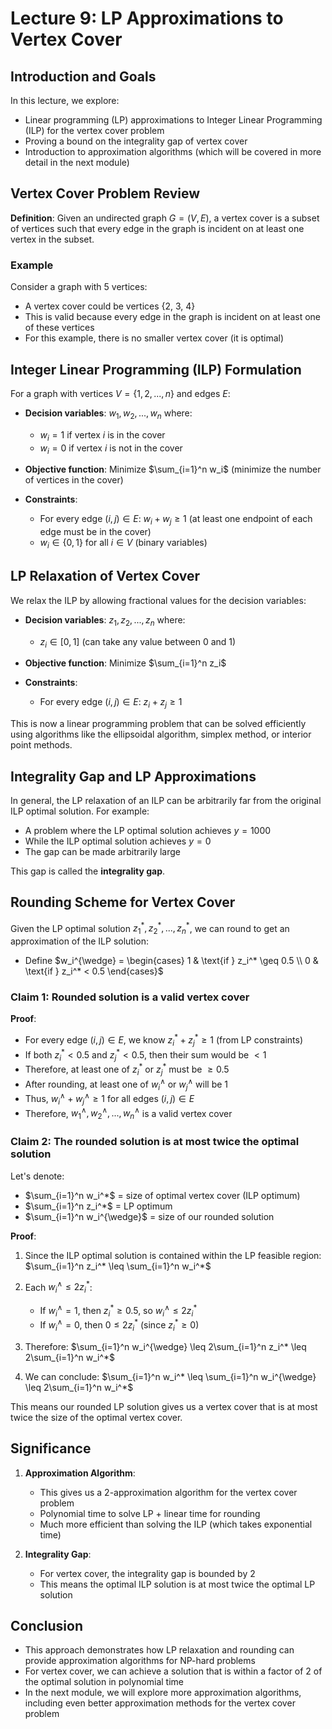 # Lecture 9: LP Approximations to Vertex Cover

## Introduction and Goals

In this lecture, we explore:
- Linear programming (LP) approximations to Integer Linear Programming (ILP) for the vertex cover problem
- Proving a bound on the integrality gap of vertex cover
- Introduction to approximation algorithms (which will be covered in more detail in the next module)

## Vertex Cover Problem Review

**Definition**: Given an undirected graph $G = (V, E)$, a vertex cover is a subset of vertices such that every edge in the graph is incident on at least one vertex in the subset.

### Example

Consider a graph with 5 vertices:
- A vertex cover could be vertices {2, 3, 4}
- This is valid because every edge in the graph is incident on at least one of these vertices
- For this example, there is no smaller vertex cover (it is optimal)

## Integer Linear Programming (ILP) Formulation

For a graph with vertices $V = \{1, 2, ..., n\}$ and edges $E$:

- **Decision variables**: $w_1, w_2, ..., w_n$ where:
  - $w_i = 1$ if vertex $i$ is in the cover
  - $w_i = 0$ if vertex $i$ is not in the cover

- **Objective function**: Minimize $\sum_{i=1}^n w_i$ (minimize the number of vertices in the cover)

- **Constraints**:
  - For every edge $(i,j) \in E$: $w_i + w_j \geq 1$ (at least one endpoint of each edge must be in the cover)
  - $w_i \in \{0,1\}$ for all $i \in V$ (binary variables)

## LP Relaxation of Vertex Cover

We relax the ILP by allowing fractional values for the decision variables:

- **Decision variables**: $z_1, z_2, ..., z_n$ where:
  - $z_i \in [0,1]$ (can take any value between 0 and 1)

- **Objective function**: Minimize $\sum_{i=1}^n z_i$

- **Constraints**:
  - For every edge $(i,j) \in E$: $z_i + z_j \geq 1$

This is now a linear programming problem that can be solved efficiently using algorithms like the ellipsoidal algorithm, simplex method, or interior point methods.

## Integrality Gap and LP Approximations

In general, the LP relaxation of an ILP can be arbitrarily far from the original ILP optimal solution. For example:
- A problem where the LP optimal solution achieves $y = 1000$
- While the ILP optimal solution achieves $y = 0$
- The gap can be made arbitrarily large

This gap is called the **integrality gap**.

## Rounding Scheme for Vertex Cover

Given the LP optimal solution $z_1^*, z_2^*, ..., z_n^*$, we can round to get an approximation of the ILP solution:

- Define $w_i^{\wedge} = \begin{cases} 
1 & \text{if } z_i^* \geq 0.5 \\
0 & \text{if } z_i^* < 0.5
\end{cases}$

### Claim 1: Rounded solution is a valid vertex cover

**Proof**: 
- For every edge $(i,j) \in E$, we know $z_i^* + z_j^* \geq 1$ (from LP constraints)
- If both $z_i^* < 0.5$ and $z_j^* < 0.5$, then their sum would be $< 1$
- Therefore, at least one of $z_i^*$ or $z_j^*$ must be $\geq 0.5$
- After rounding, at least one of $w_i^{\wedge}$ or $w_j^{\wedge}$ will be 1
- Thus, $w_i^{\wedge} + w_j^{\wedge} \geq 1$ for all edges $(i,j) \in E$
- Therefore, $w_1^{\wedge}, w_2^{\wedge}, ..., w_n^{\wedge}$ is a valid vertex cover

### Claim 2: The rounded solution is at most twice the optimal solution

Let's denote:
- $\sum_{i=1}^n w_i^*$ = size of optimal vertex cover (ILP optimum)
- $\sum_{i=1}^n z_i^*$ = LP optimum
- $\sum_{i=1}^n w_i^{\wedge}$ = size of our rounded solution

**Proof**:
1. Since the ILP optimal solution is contained within the LP feasible region:
   $\sum_{i=1}^n z_i^* \leq \sum_{i=1}^n w_i^*$

2. Each $w_i^{\wedge} \leq 2z_i^*$:
   - If $w_i^{\wedge} = 1$, then $z_i^* \geq 0.5$, so $w_i^{\wedge} \leq 2z_i^*$
   - If $w_i^{\wedge} = 0$, then $0 \leq 2z_i^*$ (since $z_i^* \geq 0$)

3. Therefore:
   $\sum_{i=1}^n w_i^{\wedge} \leq 2\sum_{i=1}^n z_i^* \leq 2\sum_{i=1}^n w_i^*$

4. We can conclude:
   $\sum_{i=1}^n w_i^* \leq \sum_{i=1}^n w_i^{\wedge} \leq 2\sum_{i=1}^n w_i^*$

This means our rounded LP solution gives us a vertex cover that is at most twice the size of the optimal vertex cover.

## Significance

1. **Approximation Algorithm**: 
   - This gives us a 2-approximation algorithm for the vertex cover problem
   - Polynomial time to solve LP + linear time for rounding
   - Much more efficient than solving the ILP (which takes exponential time)

2. **Integrality Gap**:
   - For vertex cover, the integrality gap is bounded by 2
   - This means the optimal ILP solution is at most twice the optimal LP solution

## Conclusion

- This approach demonstrates how LP relaxation and rounding can provide approximation algorithms for NP-hard problems
- For vertex cover, we can achieve a solution that is within a factor of 2 of the optimal solution in polynomial time
- In the next module, we will explore more approximation algorithms, including even better approximation methods for the vertex cover problem